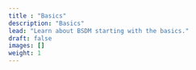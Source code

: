 ```yaml
---
title : "Basics"
description: "Basics"
lead: "Learn about BSDM starting with the basics."
draft: false
images: []
weight: 1
---
```

